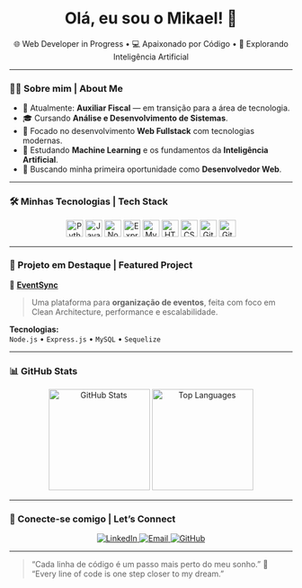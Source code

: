 <h1 align="center">Olá, eu sou o Mikael! 👋</h1>
<p align="center">
  🌐 Web Developer in Progress • 💻 Apaixonado por Código • 🤖 Explorando Inteligência Artificial
</p>

---

### 👨‍💻 Sobre mim | About Me

- 💼 Atualmente: **Auxiliar Fiscal** — em transição para a área de tecnologia.
- 🎓 Cursando **Análise e Desenvolvimento de Sistemas**.
- 🔧 Focado no desenvolvimento **Web Fullstack** com tecnologias modernas.
- 🤖 Estudando **Machine Learning** e os fundamentos da **Inteligência Artificial**.
- 🚀 Buscando minha primeira oportunidade como **Desenvolvedor Web**.

---

### 🛠️ Minhas Tecnologias | Tech Stack

<div align="center">
  <img src="https://static.cdnlogo.com/logos/p/3/python.svg" height="30" alt="Python"/>
  <img src="https://cdn.jsdelivr.net/gh/devicons/devicon/icons/javascript/javascript-original.svg" height="30" alt="JavaScript"/>
  <img src="https://cdn.jsdelivr.net/gh/devicons/devicon/icons/nodejs/nodejs-original.svg" height="30" alt="Node.js"/>
  <img src="https://cdn.jsdelivr.net/gh/devicons/devicon/icons/express/express-original.svg" height="30" alt="Express.js"/>
  <img src="https://cdn.jsdelivr.net/gh/devicons/devicon/icons/mysql/mysql-original.svg" height="30" alt="MySQL"/>
  <img src="https://cdn.jsdelivr.net/gh/devicons/devicon/icons/html5/html5-original.svg" height="30" alt="HTML5"/>
  <img src="https://cdn.jsdelivr.net/gh/devicons/devicon/icons/css3/css3-original.svg" height="30" alt="CSS3"/>
  <img src="https://cdn.jsdelivr.net/gh/devicons/devicon/icons/git/git-original.svg" height="30" alt="Git"/>
  <img src="https://cdn.jsdelivr.net/gh/devicons/devicon/icons/github/github-original.svg" height="30" alt="GitHub"/>
</div>

---

### 🚀 Projeto em Destaque | Featured Project

📌 **[EventSync](https://github.com/MikaelLorran/EventSync)**  
> Uma plataforma para **organização de eventos**, feita com foco em Clean Architecture, performance e escalabilidade.

**Tecnologias:**  
`Node.js` • `Express.js` • `MySQL` • `Sequelize`

---

### 📊 GitHub Stats

<p align="center">
  <img src="https://github-readme-stats.vercel.app/api?username=MikaelLorran&show_icons=true&theme=tokyonight" alt="GitHub Stats" height="180"/>
  <img src="https://github-readme-stats.vercel.app/api/top-langs/?username=MikaelLorran&layout=compact&theme=tokyonight" alt="Top Languages" height="180"/>
</p>

---

### 🤝 Conecte-se comigo | Let’s Connect

<p align="center">
  <a href="https://www.linkedin.com/in/mikael-lorran-dev/" target="_blank">
    <img src="https://img.shields.io/badge/-LinkedIn-blue?style=for-the-badge&logo=linkedin&logoColor=white" alt="LinkedIn">
  </a>
  <a href="mailto:mikaellorran@outlook.com">
    <img src="https://img.shields.io/badge/-Email-red?style=for-the-badge&logo=gmail&logoColor=white" alt="Email">
  </a>
  <a href="https://github.com/MikaelLorran">
    <img src="https://img.shields.io/badge/-GitHub-black?style=for-the-badge&logo=github&logoColor=white" alt="GitHub">
  </a>
</p>

---

> “Cada linha de código é um passo mais perto do meu sonho.” 🚀  
> “Every line of code is one step closer to my dream.”
